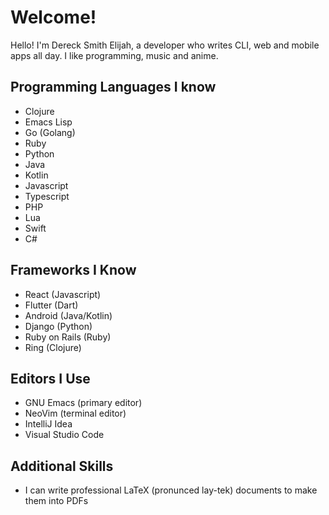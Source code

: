 # Welcome!

Hello! I'm Dereck Smith Elijah, a developer who writes CLI, web and mobile apps all day. I like programming, music and anime.

## Programming Languages I know

- Clojure
- Emacs Lisp
- Go (Golang)
- Ruby
- Python
- Java
- Kotlin
- Javascript
- Typescript
- PHP
- Lua
- Swift
- C#

## Frameworks I Know

- React (Javascript)
- Flutter (Dart)
- Android (Java/Kotlin)
- Django (Python)
- Ruby on Rails (Ruby)
- Ring (Clojure)

## Editors I Use

- GNU Emacs (primary editor)
- NeoVim (terminal editor)
- IntelliJ Idea
- Visual Studio Code

## Additional Skills

- I can write professional LaTeX (pronunced lay-tek) documents to make them into PDFs

